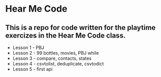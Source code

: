 Hear Me Code
===========

This is a repo for code written for the playtime exercizes in the Hear Me Code class.
-----

<ul>
<li>Lesson 1 - PBJ</li>
<li>Lesson 2 - 99 bottles, movies, PBJ while</li>
<li>Lesson 3 - compare, contacts, states</li>
<li>Lesson 4 - csvtolist, deduplicate, csvtodict</li>
<li>Lesson 5 - first api</li>
